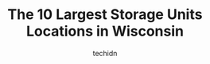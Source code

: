 ---
layout: ampstory
image: https://i0.wp.com/paketmu.com/wp-content/uploads/2023/06/storage-rentals-of-america-0-in-wisconsin-1686367870.jpeg?resize=640,853
author: techidn
featured: false
description: Explore the diverse Storage Unit scene in Wisconsin, home to an incredible selection of 10 establishments catering to every taste. Whether youre in search of iconic favorites or undiscovere
title: The 10 Largest Storage Units Locations in Wisconsin
cover:
   title: The 10 Largest Storage Units Locations in Wisconsin
   subtitle: RICKPATE
   background: https://paketmu.com/wp-content/uploads/2023/06/storage-rentals-of-america-0-in-wisconsin-1686367870.jpeg

pages: 
 - layout: thirds
   top: <h1>#1 Public Storage</h1>
   bottom: "<p>Alicia was very informative and super helpful ! She didnt mind walking me to different units to find the perfect unit and size for me. She was very friendly , lovely g</p>"
   background: https://paketmu.com/wp-content/uploads/2023/06/storage-rentals-of-america-1-in-wisconsin-1686367871.png
   backgroundblur: true
 - layout: thirds
   top: <h1>#2 Life Storage - Franklin</h1>
   bottom: "<p>Heather was wonderful! Like a 20 year veteran employee, but shes only been here 12 days. Awesome ! Came again on 4/7/203 to the same great service and response and for</p>"
   background: https://paketmu.com/wp-content/uploads/2023/06/storage-rentals-of-america-2-in-wisconsin-1686367875.jpeg
   cta:
      link: https://paketmu.com/the-10-largest-storage-units-locations-in-wisconsin/
      text: The 10 Largest Storage Units Locations in Wisconsin
 - layout: thirds
   top: <h1>#3 Extra Space Storage</h1>
   bottom: "<p>The new manager Amber is extremely nice. She seem to be the perfect fit for this Extra space location. I like what she is doing to keep the facility clean, and presentabl</p>"
   background: https://paketmu.com/wp-content/uploads/2023/06/storage-rentals-of-america-3-in-wisconsin-1686367876.jpeg
   cta:
      link: https://paketmu.com/the-10-largest-storage-units-locations-in-wisconsin/
      text: The 10 Largest Storage Units Locations in Wisconsin
 - layout: thirds
   top: <h1>#4 Public Storage</h1>
   bottom: "<p>N102W13797 Spaten Ct, Germantown, WI 53022, United States</p>"
   background: https://images.unsplash.com/photo-1599422314077-f4dfdaa4cd09?ixlib=rb-4.0.3&ixid=MnwxMjA3fDB8MHxwaG90by1wYWdlfHx8fGVufDB8fHx8&auto=format&fit=crop&w=640&h=853&q=80
   cta:
      link: https://paketmu.com/the-10-largest-storage-units-locations-in-wisconsin/
      text: The 10 Largest Storage Units Locations in Wisconsin
 - layout: thirds
   top: <h1>#5 Extra Space Storage</h1>
   bottom: "<p>6817 Seybold Rd, Madison, WI 53719, United States</p>"
   background: https://images.unsplash.com/photo-1608501821300-4f99e58bba77?ixlib=rb-4.0.3&ixid=MnwxMjA3fDB8MHxwaG90by1wYWdlfHx8fGVufDB8fHx8&auto=format&fit=crop&w=640&h=853&q=80
   cta:
      link: https://paketmu.com/the-10-largest-storage-units-locations-in-wisconsin/
      text: The 10 Largest Storage Units Locations in Wisconsin
 - layout: thirds
   top: <h1>#6 Storage Rentals of America</h1>
   bottom: "<p>11108 W Lapham St, West Allis, WI 53214, United States</p>"
   background: https://images.unsplash.com/photo-1609083590460-7b8cc0ca65f8?ixlib=rb-4.0.3&ixid=MnwxMjA3fDB8MHxwaG90by1wYWdlfHx8fGVufDB8fHx8&auto=format&fit=crop&w=640&h=853&q=80
   cta:
      link: https://paketmu.com/the-10-largest-storage-units-locations-in-wisconsin/
      text: The 10 Largest Storage Units Locations in Wisconsin
 - layout: thirds
   top: <h1>#7 One Stop Self Storage</h1>
   bottom: "<p>3742 W Wisconsin Ave, Milwaukee, WI 53208, United States</p>"
   background: https://images.unsplash.com/photo-1488554378835-f7acf46e6c98?ixlib=rb-4.0.3&ixid=MnwxMjA3fDB8MHxwaG90by1wYWdlfHx8fGVufDB8fHx8&auto=format&fit=crop&w=640&h=853&q=80
   cta:
      link: https://paketmu.com/the-10-largest-storage-units-locations-in-wisconsin/
      text: The 10 Largest Storage Units Locations in Wisconsin
 - layout: thirds
   middle: Continue reading...
   background: https://images.unsplash.com/photo-1527066579998-dbbae57f45ce?ixlib=rb-4.0.3&ixid=MnwxMjA3fDB8MHxwaG90by1wYWdlfHx8fGVufDB8fHx8&auto=format&fit=crop&w=640&h=853&q=80
   cta:
      link: https://paketmu.com/the-10-largest-storage-units-locations-in-wisconsin/
      text: The 10 Largest Storage Units Locations in Wisconsin
      
---